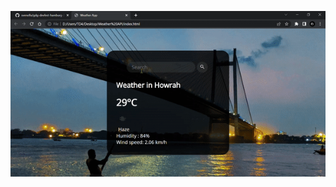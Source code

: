 <p align="center">
  <img src="https://github.com/TridibD004/Weather_Api/blob/main/templates/ezgif.com-gif-maker.gif" >
</p> 
<p align="center">
